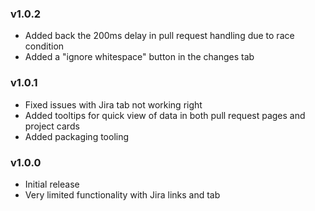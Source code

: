 ### v1.0.2
* Added back the 200ms delay in pull request handling due to race condition
* Added a "ignore whitespace" button in the changes tab

### v1.0.1
* Fixed issues with Jira tab not working right
* Added tooltips for quick view of data in both pull request pages and project cards
* Added packaging tooling

### v1.0.0
* Initial release
* Very limited functionality with Jira links and tab
